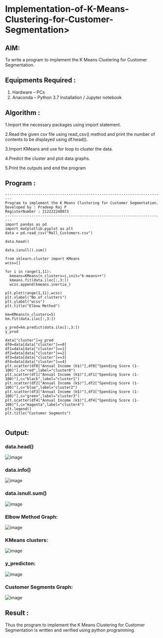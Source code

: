 # Implementation-of-K-Means-Clustering-for-Customer-Segmentation>

## AIM:
To write a program to implement the K Means Clustering for Customer Segmentation.

## Equipments Required :
1. Hardware – PCs
2. Anaconda – Python 3.7 Installation / Jupyter notebook

## Algorithm :

1.Import the necessary packages using import statement.

2.Read the given csv file using read_csv() method and print the number of contents to be displayed using df.head().

3.Import KMeans and use for loop to cluster the data.

4.Predict the cluster and plot data graphs.

5.Print the outputs and end the program

## Program :
```
-------------------------------------------------------------------------
Program to implement the K Means Clustering for Customer Segmentation.
Developed by : Pradeep Raj P
RegisterNumber : 212222240073
-------------------------------------------------------------------------
import pandas as pd
import matplotlib.pyplot as plt
data = pd.read_csv("Mall_Customers.csv")

data.head()

data.isnull().sum()

from sklearn.cluster import KMeans
wcss=[]

for i in range(1,11):
  kmeans=KMeans(n_clusters=i,init="k-means++")
  kmeans.fit(data.iloc[:,3:])
  wcss.append(kmeans.inertia_)

plt.plot(range(1,11),wcss)
plt.xlabel("No.of clusters")
plt.ylabel("wcss")
plt.title("Elbow Method")

km=KMeans(n_clusters=5)
km.fit(data.iloc[:,3:])

y_pred=km.predict(data.iloc[:,3:])
y_pred

data["cluster"]=y_pred
df0=data[data["cluster"]==0]
df1=data[data["cluster"]==1]
df2=data[data["cluster"]==2]
df3=data[data["cluster"]==3]
df4=data[data["cluster"]==4]
plt.scatter(df0["Annual Income (k$)"],df0["Spending Score (1-100)"],c="red",label="cluster0")
plt.scatter(df1["Annual Income (k$)"],df1["Spending Score (1-100)"],c="black",label="cluster1")
plt.scatter(df2["Annual Income (k$)"],df2["Spending Score (1-100)"],c="blue",label="cluster2")
plt.scatter(df3["Annual Income (k$)"],df3["Spending Score (1-100)"],c="green",label="cluster3")
plt.scatter(df4["Annual Income (k$)"],df4["Spending Score (1-100)"],c="magenta",label="cluster4")
plt.legend()
plt.title("Customer Segments")
  
```

## Output:

### data.head()

![image](https://github.com/Pradeeppachiyappan/Implementation-of-K-Means-Clustering-for-Customer-Segmentation/assets/118707347/f2904ef4-4ac6-4d70-9091-d8d8c124e711)

### data.info()

![image](https://github.com/Pradeeppachiyappan/Implementation-of-K-Means-Clustering-for-Customer-Segmentation/assets/118707347/cb4c4424-25b3-4f58-9d2a-891e9686c78b)

### data.isnull.sum()

![image](https://github.com/Pradeeppachiyappan/Implementation-of-K-Means-Clustering-for-Customer-Segmentation/assets/118707347/dd848006-57e9-4d03-91dc-d976a155051c)

### Elbow Method Graph:

![image](https://github.com/Pradeeppachiyappan/Implementation-of-K-Means-Clustering-for-Customer-Segmentation/assets/118707347/37ed90ed-b00b-44cc-8b1b-f3f9940e5439)

### KMeans clusters:

![image](https://github.com/Pradeeppachiyappan/Implementation-of-K-Means-Clustering-for-Customer-Segmentation/assets/118707347/50602d46-9c77-4c15-9977-cdbb71e67808)

### y_predicton:

![image](https://github.com/Pradeeppachiyappan/Implementation-of-K-Means-Clustering-for-Customer-Segmentation/assets/118707347/f16f1269-f4cf-4721-a7ac-a8bd239fed8a)

### Customer Segments Graph:

![image](https://github.com/Pradeeppachiyappan/Implementation-of-K-Means-Clustering-for-Customer-Segmentation/assets/118707347/742327ee-68d7-4d31-9741-cefd88031699)


## Result :
Thus the program to implement the K Means Clustering for Customer Segmentation is written and verified using python programming.
